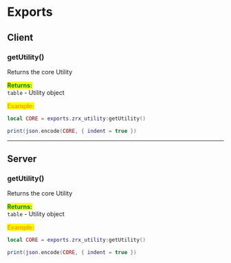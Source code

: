 # Exports

## Client

### getUtility()

Returns the core Utility

<mark style="color:green;">**Returns:**</mark>\
`table` - Utility object

<mark style="color:orange;">**Example:**</mark>

```lua
local CORE = exports.zrx_utility:getUtility()

print(json.encode(CORE, { indent = true })
```

***

## Server

### getUtility()

Returns the core Utility

<mark style="color:green;">**Returns:**</mark>\
`table` - Utility object

<mark style="color:orange;">**Example:**</mark>

```lua
local CORE = exports.zrx_utility:getUtility()

print(json.encode(CORE, { indent = true })
```
